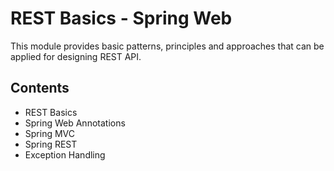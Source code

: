# REST Basics - Spring Web

This module provides basic patterns, principles and approaches that can be applied for designing REST API.

## Contents

* REST Basics
* Spring Web Annotations
* Spring MVC
* Spring REST
* Exception Handling